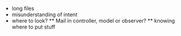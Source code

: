 * long files
* misunderstanding of intent
* where to look?
** Mail in controller, model or observer?
** knowing where to put stuff